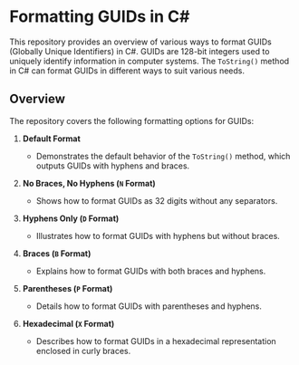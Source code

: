 # Formatting GUIDs in C#

This repository provides an overview of various ways to format GUIDs (Globally Unique Identifiers) in C#. GUIDs are 128-bit integers used to uniquely identify information in computer systems. The `ToString()` method in C# can format GUIDs in different ways to suit various needs.

## Overview

The repository covers the following formatting options for GUIDs:

1. **Default Format**
    - Demonstrates the default behavior of the `ToString()` method, which outputs GUIDs with hyphens and braces.

2. **No Braces, No Hyphens (`N` Format)**
    - Shows how to format GUIDs as 32 digits without any separators.

3. **Hyphens Only (`D` Format)**
    - Illustrates how to format GUIDs with hyphens but without braces.

4. **Braces (`B` Format)**
    - Explains how to format GUIDs with both braces and hyphens.

5. **Parentheses (`P` Format)**
    - Details how to format GUIDs with parentheses and hyphens.

6. **Hexadecimal (`X` Format)**
    - Describes how to format GUIDs in a hexadecimal representation enclosed in curly braces.
